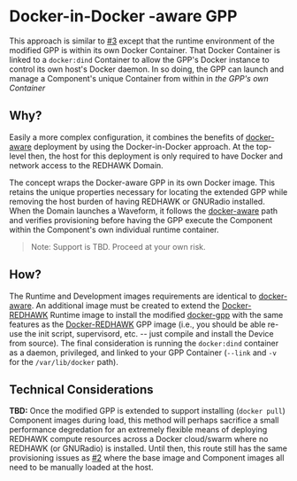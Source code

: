 # Docker-in-Docker -aware GPP

This approach is similar to [#3][docker-aware] except that the runtime environment of the modified GPP is within its own Docker Container.  That Docker Container is linked to a `docker:dind` Container to allow the GPP's Docker instance to control its own host's Docker daemon.  In so doing, the GPP can launch and manage a Component's unique Container from within in _the GPP's own Container_

## Why?

Easily a more complex configuration, it combines the benefits of [docker-aware][docker-aware] deployment by using the Docker-in-Docker approach.  At the top-level then, the host for this deployment is only required to have Docker and network access to the REDHAWK Domain.

The concept wraps the Docker-aware GPP in its own Docker image.  This retains the unique properties necessary for locating the extended GPP while removing the host burden of having REDHAWK or GNURadio installed.  When the Domain launches a Waveform, it follows the [docker-aware][docker-aware] path and verifies provisioning before having the GPP execute the Component within the Component's own individual runtime container.

 > Note: Support is TBD.  Proceed at your own risk.

## How?

The Runtime and Development images requirements are identical to [docker-aware][docker-aware-how].  An additional image must be created to extend the [Docker-REDHAWK][docker-redhawk] Runtime image to install the modified [docker-gpp][docker-gpp] with the same features as the [Docker-REDHAWK][docker-redhawk] GPP image (i.e., you should be able re-use the init script, supervisord, etc. -- just compile and install the Device from source).  The final consideration is running the `docker:dind` container as a daemon, privileged, and linked to your GPP Container (`--link` and `-v` for the `/var/lib/docker` path).

## Technical Considerations

**TBD:** Once the modified GPP is extended to support installing (`docker pull`) Component images during load, this method will perhaps sacrifice a small performance degredation for an extremely flexible means of deploying REDHAWK compute resources across a Docker cloud/swarm where no REDHAWK (or GNURadio) is installed.  Until then, this route still has the same provisioning issues as [#2][docker-aware] where the base image and Component images all need to be manually loaded at the host.


[docker-aware]: ../2-docker-aware/README.md
[docker-aware-how]: ../2-docker-aware/README.md#how
[docker-gpp]: https://github.com/GeonTech/core-framework/tree/docker-gpp
[docker-redhawk]: https://github.com/GeonTech/docker-redhawk

